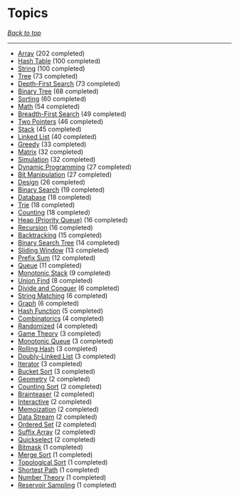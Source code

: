 # Topics

*[Back to top](<../README.md>)*

------

- [Array](<by_topic/Array.md>) (202 completed)
- [Hash Table](<by_topic/Hash Table.md>) (100 completed)
- [String](<by_topic/String.md>) (100 completed)
- [Tree](<by_topic/Tree.md>) (73 completed)
- [Depth-First Search](<by_topic/Depth-First Search.md>) (73 completed)
- [Binary Tree](<by_topic/Binary Tree.md>) (68 completed)
- [Sorting](<by_topic/Sorting.md>) (60 completed)
- [Math](<by_topic/Math.md>) (54 completed)
- [Breadth-First Search](<by_topic/Breadth-First Search.md>) (49 completed)
- [Two Pointers](<by_topic/Two Pointers.md>) (46 completed)
- [Stack](<by_topic/Stack.md>) (45 completed)
- [Linked List](<by_topic/Linked List.md>) (40 completed)
- [Greedy](<by_topic/Greedy.md>) (33 completed)
- [Matrix](<by_topic/Matrix.md>) (32 completed)
- [Simulation](<by_topic/Simulation.md>) (32 completed)
- [Dynamic Programming](<by_topic/Dynamic Programming.md>) (27 completed)
- [Bit Manipulation](<by_topic/Bit Manipulation.md>) (27 completed)
- [Design](<by_topic/Design.md>) (26 completed)
- [Binary Search](<by_topic/Binary Search.md>) (19 completed)
- [Database](<by_topic/Database.md>) (18 completed)
- [Trie](<by_topic/Trie.md>) (18 completed)
- [Counting](<by_topic/Counting.md>) (18 completed)
- [Heap (Priority Queue)](<by_topic/Heap (Priority Queue).md>) (16 completed)
- [Recursion](<by_topic/Recursion.md>) (16 completed)
- [Backtracking](<by_topic/Backtracking.md>) (15 completed)
- [Binary Search Tree](<by_topic/Binary Search Tree.md>) (14 completed)
- [Sliding Window](<by_topic/Sliding Window.md>) (13 completed)
- [Prefix Sum](<by_topic/Prefix Sum.md>) (12 completed)
- [Queue](<by_topic/Queue.md>) (11 completed)
- [Monotonic Stack](<by_topic/Monotonic Stack.md>) (9 completed)
- [Union Find](<by_topic/Union Find.md>) (8 completed)
- [Divide and Conquer](<by_topic/Divide and Conquer.md>) (6 completed)
- [String Matching](<by_topic/String Matching.md>) (6 completed)
- [Graph](<by_topic/Graph.md>) (6 completed)
- [Hash Function](<by_topic/Hash Function.md>) (5 completed)
- [Combinatorics](<by_topic/Combinatorics.md>) (4 completed)
- [Randomized](<by_topic/Randomized.md>) (4 completed)
- [Game Theory](<by_topic/Game Theory.md>) (3 completed)
- [Monotonic Queue](<by_topic/Monotonic Queue.md>) (3 completed)
- [Rolling Hash](<by_topic/Rolling Hash.md>) (3 completed)
- [Doubly-Linked List](<by_topic/Doubly-Linked List.md>) (3 completed)
- [Iterator](<by_topic/Iterator.md>) (3 completed)
- [Bucket Sort](<by_topic/Bucket Sort.md>) (3 completed)
- [Geometry](<by_topic/Geometry.md>) (2 completed)
- [Counting Sort](<by_topic/Counting Sort.md>) (2 completed)
- [Brainteaser](<by_topic/Brainteaser.md>) (2 completed)
- [Interactive](<by_topic/Interactive.md>) (2 completed)
- [Memoization](<by_topic/Memoization.md>) (2 completed)
- [Data Stream](<by_topic/Data Stream.md>) (2 completed)
- [Ordered Set](<by_topic/Ordered Set.md>) (2 completed)
- [Suffix Array](<by_topic/Suffix Array.md>) (2 completed)
- [Quickselect](<by_topic/Quickselect.md>) (2 completed)
- [Bitmask](<by_topic/Bitmask.md>) (1 completed)
- [Merge Sort](<by_topic/Merge Sort.md>) (1 completed)
- [Topological Sort](<by_topic/Topological Sort.md>) (1 completed)
- [Shortest Path](<by_topic/Shortest Path.md>) (1 completed)
- [Number Theory](<by_topic/Number Theory.md>) (1 completed)
- [Reservoir Sampling](<by_topic/Reservoir Sampling.md>) (1 completed)
